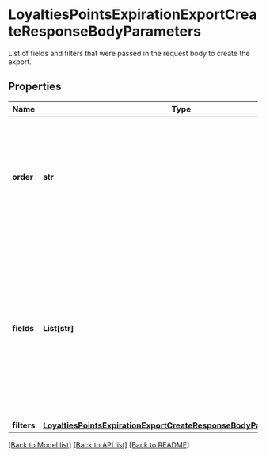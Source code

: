 # LoyaltiesPointsExpirationExportCreateResponseBodyParameters

List of fields and filters that were passed in the request body to create the export.

## Properties

Name | Type | Description | Notes
------------ | ------------- | ------------- | -------------
**order** | **str** | How the export is filtered, where the dash &#x60;-&#x60; preceding a sorting option means sorting in a descending order. | [optional] 
**fields** | **List[str]** | Array of strings containing the data that was exported. These fields define the headers in the CSV file.    The array can be a combination of any of the following available fields:    | **Field** | **Definition** | **Example Export** | |:---|:---|:---| | id | Loyalty points bucket ID. | lopb_Wl1o3EjJIHSNjvO5BDLy4z1n | | campaign_id | Campaign ID of the parent loyalty campaign. | camp_7s3uXI44aKfIk5IhmeOPr6ic | | voucher_id | Voucher ID of the parent loyalty card. | v_YLn0WVWXSXbUfDvxgrgUbtfJ3SQIY655 | | status | Status of the loyalty points bucket. | &#x60;ACTIVE&#x60; or &#x60;INACTIVE&#x60; | | expires_at | Timestamp in ISO 8601 format representing the date when the points expire. | 2022-06-30 | | points | Number of points. | 1000 | | [optional] 
**filters** | [**LoyaltiesPointsExpirationExportCreateResponseBodyParametersFilters**](LoyaltiesPointsExpirationExportCreateResponseBodyParametersFilters.md) |  | [optional] 

[[Back to Model list]](../README.md#documentation-for-models) [[Back to API list]](../README.md#documentation-for-api-endpoints) [[Back to README]](../README.md)


